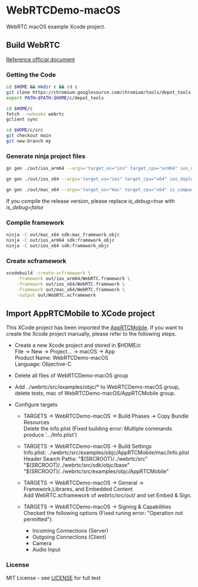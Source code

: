 # WebRTCDemo-macOS
WebRTC macOS example Xcode project.

## Build WebRTC

[Reference official document](https://webrtc.googlesource.com/src/+/refs/heads/main/docs/native-code/development/index.md)

### Getting the Code

```sh
cd $HOME && mkdir c && cd c
git clone https://chromium.googlesource.com/chromium/tools/depot_tools.git
export PATH=$PATH:$HOME/c/depot_tools

cd $HOME/c
fetch --nohooks webrtc
gclient sync

cd $HOME/c/src
git checkout main
git new-branch my
```
### Generate ninja project files
```sh
gn gen ./out/ios_arm64 --args='target_os="ios" target_cpu="arm64" ios_deployment_target="10.0" ios_enable_code_signing=false use_xcode_clang=true is_component_build=false rtc_include_tests=false rtc_libvpx_build_vp9=false enable_ios_bitcode=false use_goma=false rtc_enable_symbol_export=true enable_dsyms=true enable_stripping=true is_debug=true'

gn gen ./out/ios_x64 --args='target_os="ios" target_cpu="x64" ios_deployment_target="10.0" ios_enable_code_signing=false use_xcode_clang=true is_component_build=false rtc_include_tests=false rtc_libvpx_build_vp9=false enable_ios_bitcode=false use_goma=false rtc_enable_symbol_export=true enable_dsyms=true enable_stripping=true is_debug=true'

gn gen ./out/mac_x64 --args='target_os="mac" target_cpu="x64" is_component_build=false rtc_include_tests=false rtc_libvpx_build_vp9=false use_goma=false rtc_enable_symbol_export=true enable_dsyms=true enable_stripping=true is_debug=true'
```

If you compile the release version, please replace *is_debug=true* with *is_debug=false*

### Compile framework
```sh
ninja -C out/mac_x64 sdk:mac_framework_objc
ninja -C out/ios_arm64 sdk:framework_objc
ninja -C out/ios_x64 sdk:framework_objc
```

### Create xcframework

```sh
xcodebuild -create-xcframework \
	-framework out/ios_arm64/WebRTC.framework \
	-framework out/ios_x64/WebRTC.framework \
	-framework out/mac_x64/WebRTC.framework \
	-output out/WebRTC.xcframework
```

## Import AppRTCMobile to XCode project

This XCode project has been imported the [AppRTCMobile](https://webrtc.googlesource.com/src/+/refs/heads/main/examples/objc/). If you want to create the Xcode project manually, please refer to the following steps.

* Create a new Xcode project and stored in $HOME/c  
    File -> New -> Project... -> macOS -> App  
    Product Name: WebRTCDemo-macOS  
    Language: Objective-C  

* Delete all files of WebRTCDemo-macOS group

* Add ../webrtc/src/examples/objc/* to WebRTCDemo-macOS group, delete tests, mac of WebRTCDemo-macOS/AppRTCMobile group.

* Configure targets
    * TARGETS -> WebRTCDemo-macOS -> Build Phases -> Copy Bundle Resources  
        Delete the info.plist (Fixed building error: Multiple commands produce '.../Info.plist')

    * TARGETS -> WebRTCDemo-macOS -> Build Settings  
        Info.plist: ../webrtc/src/examples/objc/AppRTCMobile/mac/Info.plist  
        Header Search Paths: "$(SRCROOT)/../webrtc/src" "$(SRCROOT)/../webrtc/src/sdk/objc/base" "$(SRCROOT)/../webrtc/src/examples/objc/AppRTCMobile" 

    * TARGETS -> WebRTCDemo-macOS -> General -> Framework,Librares, and Embedded Content  
        Add WebRTC.xcframework of webrtc/src/out/ and set Embed & Sign.

    * TARGETS -> WebRTCDemo-macOS -> Signing & Capabilities  
        Checked the following options (Fixed runing error: "Operation not permitted"):
        * Incoming Connections (Server)
        * Outgoing Connections (Client)  
        * Camera  
        * Audio Input  

### License
MIT License - see [LICENSE](LICENSE) for full text
